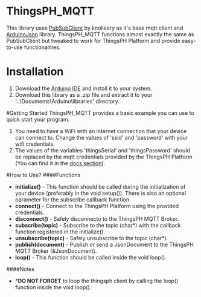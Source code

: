 # ThingsPH_MQTT
This library uses [PubSubClient](https://github.com/knolleary/pubsubclient "PubSubClient") by knolleary as it's base mqtt client and [ArduinoJson](https://arduinojson.org/ "ArduinoJson") library. ThingsPH_MQTT functions almost exactly the same as PubSubClient but tweaked to work for ThingsPH Platform and provide easy-to-use functionalities.

# Installation
1. Download the [Arduino IDE](rhttps://www.arduino.cc/en/software/ "Arduino IDE") and install it to your system.
2. Download this library as a .zip file and extract it to your '..\Documents\Arduino\libraries' directory.

#Getting Started
ThingsPH_MQTT provides a basic example you can use to quick start your program.

1. You need to have a WiFi with an internet connection that your device can connect to. Change the values of 'ssid' and 'password' with your wifi credentials.
2. The values of the variables 'thingsSerial' and 'thingsPassword' should be replaced by the mqtt credentials provided by the ThingsPH Platform (You can find it in the [docs section](https://app.things.ph/user-settings/documentation "docs section")). 

#How to Use?
####Functions
- **initialize()** - This function should be called during the initialization of your device (preferably in the void setup()). There is also an optional parameter for the subscribe callback function.
- **connect()** - Connect to the ThingsPH Platform using the provided credentials.
- **disconnect()** - Safely disconnecto to the ThingsPH MQTT Broker.
- **subscribe(topic)** - Subscribe to the topic (char*) with the callback function registered in the initialize().
- **unsubscribe(topic)** - Safely unsubscribe to the topic (char*).
- **publish(document)** - Publish or send a JsonDocument to the ThingsPH MQTT Broker (&JsonDocument).
- **loop()** - This function should be called inside the void loop().


####Notes
- ***DO NOT FORGET** to loop the thingsph client by calling the loop() function inside the void loop().
